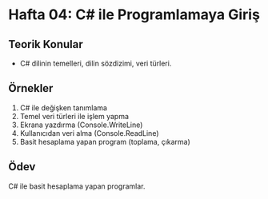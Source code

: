 # Hafta 04: C# ile Programlamaya Giriş

## Teorik Konular
- C# dilinin temelleri, dilin sözdizimi, veri türleri.

## Örnekler
1. C# ile değişken tanımlama
2. Temel veri türleri ile işlem yapma
3. Ekrana yazdırma (Console.WriteLine)
4. Kullanıcıdan veri alma (Console.ReadLine)
5. Basit hesaplama yapan program (toplama, çıkarma)

## Ödev
C# ile basit hesaplama yapan programlar.
